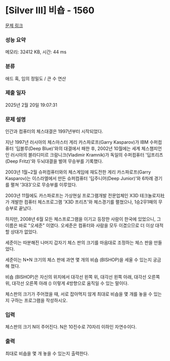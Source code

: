 # [Silver III] 비숍 - 1560 

[문제 링크](https://www.acmicpc.net/problem/1560) 

### 성능 요약

메모리: 32412 KB, 시간: 44 ms

### 분류

애드 혹, 임의 정밀도 / 큰 수 연산

### 제출 일자

2025년 2월 20일 19:07:31

### 문제 설명

<p>인간과 컴퓨터의 체스대결은 1997년부터 시작되었다.</p>

<p>지난 1997년 러시아의 체스마스터 게리 카스파로프(Garry Kasparov)가 IBM 수퍼컴퓨터 '딥블루(Deep Blue)'와의 대결에서 패한 후, 2002년 10월에는 세계 체스챔피언인 러시아의 블라디미르 크람니크(Vladimir Kramnik)가 독일의 수퍼컴퓨터 '딥프리츠(Deep Fritz)'와 두뇌대결을 벌여 무승부를 기록했다.</p>

<p>2003년 1월~2월 슈퍼컴퓨터와의 체스게임에 재도전한 게리 카스파로프(Garry Kasparov)는 이스라엘에서 만든 슈퍼컴퓨터 '딥주니어(Deep Junior)'와 6차례 경기를 펼쳐 '3대3'으로 무승부를 이루었다.</p>

<p>2003년 11월에도 카스파로프는 가상현실 프로그램개발 전문업체인 X3D 테크놀로지社가 개발한 컴퓨터 체스프로그램 'X3D 프리츠'와 체스경기를 펼쳤으나, 1승2무1패의 무승부로 끝났다.</p>

<p>하지만, 2008년 6월 모든 체스프로그램을 이기고 등장한 사람이 한국에 있었으니, 그 이름은 바로 "오세준" 이였다. 오세준은 컴퓨터와 사람을 모두 이겼으므로 더 이상 대적할 상대가 없었다.</p>

<p>세준이는 따분해진 나머지 갑자기 체스 판의 크기를 마음대로 조정하는 체스 판을 만들었다.</p>

<p>세준이는 N*N 크기의 체스 판에 과연 몇 개의 비숍 (BISHOP)을 세울 수 있는지 궁금해 졌다.</p>

<p>비숍 (BISHOP)은 자신의 위치에서 대각선 왼쪽 위, 대각선 왼쪽 아래, 대각선 오른쪽 위, 대각선 오른쪽 아래 () 이렇게 4방향으로 움직일 수 있는 말이다.</p>

<p>체스판의 크기가 주어졌을 때, 서로 잡아먹지 않게 최대로 비숍을 몇 개를 놓을 수 있는지 구하는 프로그램을 작성하시오.</p>

### 입력 

 <p>체스판의 크기 N이 주어진다. N은 10진수로 70자리 이하인 자연수이다.</p>

### 출력 

 <p>최대로 비숍을 몇 개 놓을 수 있는지 출력한다.</p>

